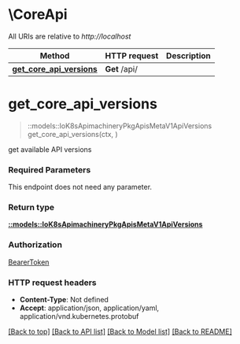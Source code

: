 # \CoreApi

All URIs are relative to *http://localhost*

Method | HTTP request | Description
------------- | ------------- | -------------
[**get_core_api_versions**](CoreApi.md#get_core_api_versions) | **Get** /api/ | 


# **get_core_api_versions**
> ::models::IoK8sApimachineryPkgApisMetaV1ApiVersions get_core_api_versions(ctx, )


get available API versions

### Required Parameters
This endpoint does not need any parameter.

### Return type

[**::models::IoK8sApimachineryPkgApisMetaV1ApiVersions**](io.k8s.apimachinery.pkg.apis.meta.v1.APIVersions.md)

### Authorization

[BearerToken](../README.md#BearerToken)

### HTTP request headers

 - **Content-Type**: Not defined
 - **Accept**: application/json, application/yaml, application/vnd.kubernetes.protobuf

[[Back to top]](#) [[Back to API list]](../README.md#documentation-for-api-endpoints) [[Back to Model list]](../README.md#documentation-for-models) [[Back to README]](../README.md)

